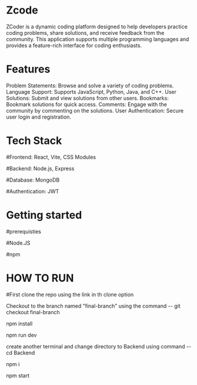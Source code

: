# Zcode
ZCoder is a dynamic coding platform designed to help developers practice coding problems, share solutions, and receive feedback from the community. This application supports multiple programming languages and provides a feature-rich interface for coding enthusiasts.
# Features
Problem Statements: Browse and solve a variety of coding problems.
Language Support: Supports JavaScript, Python, Java, and C++.
User Solutions: Submit and view solutions from other users.
Bookmarks: Bookmark solutions for quick access.
Comments: Engage with the community by commenting on the solutions.
User Authentication: Secure user login and registration.
# Tech Stack

#Frontend: React, Vite, CSS Modules

#Backend: Node.js, Express

#Database: MongoDB

#Authentication: JWT

# Getting started

#prerequisties

#Node.JS

#npm

# HOW TO RUN

#First clone the repo using the link in th clone option

Checkout to the branch named "final-branch" using the command -- git checkout final-branch

npm install

npm run dev

create another terminal and change directory to Backend using command -- cd Backend

npm i

npm start
